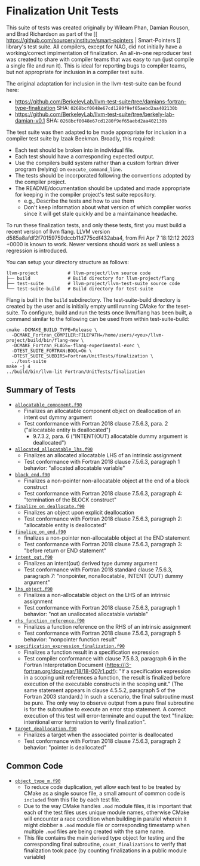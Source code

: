Finalization Unit Tests
=======================

This suite of tests was created  originally by Wileam Phan, Damian Rouson,
and Brad Richardson as part of the
[[ https://github.com/sourceryinstitute/smart-pointers | Smart-Pointers ]]
library's test suite.
All compilers, except for NAG, did not initially have a working/correct
implmentation of finalization.
An all-in-one reproducer test was created to share with compiler
teams that was easy to run (just compile a single file and run it).
This is ideal for reporting bugs to compiler teams,
but not appropriate for inclusion in a compiler test suite.

The original adaptation for inclusion in the llvm-test-suite can be found here:

* https://github.com/BerkeleyLab/llvm-test-suite/tree/damians-fortran-type-finalization
  SHA: `0268bcf0048e67cd1280f9ef65aebd2aa402130b`
* https://github.com/BerkeleyLab/llvm-test-suite/tree/berkely-lab-damian-v0.1
  SHA: `0268bcf0048e67cd1280f9ef65aebd2aa402130b`

The test suite was then adapted to be made appropriate for inclusion
in a compiler test suite by Izaak Beekman.
Broadly, this required:

- Each test should be broken into in individual file.
- Each test should have a corresponding expected output.
- Use the compilers build system rather than a custom fortran driver program
  (relying) on `execute_command_line`.
- The tests should be incorporated following the conventions adopted by the
  compiler project.
- The README/documentation should be updated and made appropriate for keeping
  in the compiler project's test suite repository.
  - e.g., Describe the tests and how to use them
  - Don't keep information about what version of which compiler works since
    it will get stale quickly and be a maintainance headache.

To run these finalization tests, and only these tests,
first you must build a recent version of llvm flang.
LLVM version d585a8afdf2f70159759dccb11d775cdf432aba4,
from Fri Apr 7 18:12:12 2023 +0000 is known to work.
Newer versions should work as well unless a regression is introduced.

You can setup your directory structure as follows:

```
llvm-project           # llvm-project/llvm source code
├── build              # Build directory for llvm-project/flang
├── test-suite         # llvm-project/llvm-test-suite source code
└── test-suite-build   # Build directory for test-suite
```

Flang is built in the `build` subdirectory.
The test-suite-build directory is created by the user
and is initially empty until running CMake for the teset-suite.
To configure, build and run the tests once llvm/flang has been built,
a command similar to the following can be used from within test-suite-build:

``` shell
cmake -DCMAKE_BUILD_TYPE=Release \
  -DCMAKE_Fortran_COMPILER:FILEPATH=/home/users/<you>/llvm-project/build/bin/flang-new \
  -DCMAKE_Fortran_FLAGS=-flang-experimental-exec \
  -DTEST_SUITE_FORTRAN:BOOL=On \
  -DTEST_SUITE_SUBDIRS=Fortran/UnitTests/finalization \
  ../test-suite
make -j 4
../build/bin/llvm-lit Fortran/UnitTests/finalization
```

Summary of Tests
----------------

* [`allocatable_component.f90`]
  * Finalizes an allocatable component object on deallocation of an intent out dymmy argument
  * Test conformance with Fortran 2018 clause 7.5.6.3, para. 2 ("allocatable entity is deallocated")
    + 9.7.3.2, para. 6 ("INTENT(OUT) allocatable dummy argument is deallocated")
* [`allocated_allocatable_lhs.f90`]
  * Finalizes an allocated allocatable LHS of an intrinsic assignment
  * Test conformance with Fortran 2018 clause 7.5.6.3, paragraph 1 behavior:
    "allocated allocatable variable"
* [`block_end.f90`]
  * Finalizes a non-pointer non-allocatable object at the end of a block construct
  * Test conformance with Fortran 2018 clause  7.5.6.3, paragraph 4:
    "termination of the BLOCK construct"
* [`finalize_on_deallocate.f90`]
  * Finalizes an object upon explicit deallocation
  * Test conformance with Fortran 2018 clause 7.5.6.3, paragraph 2:
    "allocatable entity is deallocated"
* [`finalize_on_end.f90`]
  * finalizes a non-pointer non-allocatable object at the END statement
  * Test conformance with Fortran 2018 clause 7.5.6.3, paragraph 3:
    "before return or END statement"
* [`intent_out.f90`]
  * Finalizes an intent(out) derived type dummy argument
  * Test conformance with Fortran 2018 standard clause 7.5.6.3, paragraph 7:
    "nonpointer, nonallocatable, INTENT (OUT) dummy argument"
* [`lhs_object.f90`]
  * Finalizes a non-allocatable object on the LHS of an intrinsic assignment
  * Test conformance with Fortran 2018 clause 7.5.6.3, paragraph 1 behavior:
    "not an unallocated allocatable variable"
* [`rhs_function_reference.f90`]
  * Finalizes a function reference on the RHS of an intrinsic assignment
  * Test conformance with Fortran 2018 clause 7.5.6.3, paragraph 5 behavior:
    "nonpointer function result"
* [`specification_expression_finalization.f90`]
  * Finalizes a function result in a specification expression
  * Test compiler conformance with clause 7.5.6.3, paragraph 6 in the Fortran
    Interpretation Document (https://j3-fortran.org/doc/year/18/18-007r1.pdf):
    "If a specification expression in a scoping unit references
    a function, the result is finalized before execution of the executable
    constructs in the scoping unit."  (The same statement appears in clause
    4.5.5.2, paragraph 5 of the Fortran 2003 standard.) In such a scenario,
    the final subroutine must be pure.  The only way to observe output from
    a pure final subroutine is for the subroutine to execute an error stop
    statement.  A correct execution of this test will error-terminate and ouput
    the text "finalize: intentional error termination to verify finalization".
* [`target_deallocation.f90`]
  * Finalizes a target when the associated pointer is deallocated
  * Test conformance with Fortran 2018 clause 7.5.6.3, paragraph 2 behavior:
    "pointer is deallocated"


Common Code
-----------

* [`object_type_m.f90`]
  * To reduce code duplication, yet allow each test to be treated by
    CMake as a single source file, a small amount of common code is
    `include`d from this file by each test file.
  * Due to the way CMake handles `.mod` module files, it is important
    that each of the test files uses unique module names, otherwise
    CMake will encounter a race condition when building in parallel
    wherein it might clobber a `.mod` module file or corresponding
    timestamp when multiple `.mod` files are being created with the
    same name.
  * This file contains the main derived type object for testing and the
    corresponding final subroutine, `count_finalizations` to verify that
    finalization took pace (by counting finalizations in a public module
    variable)

[`allocatable_component.f90`]: ./allocatable_component.f90
[`allocated_allocatable_lhs.f90`]: ./allocated_allocatable_lhs.f90
[`block_end.f90`]: ./block_end.f90
[`finalize_on_deallocate.f90`]: ./finalize_on_deallocate.f90
[`finalize_on_end.f90`]: ./finalize_on_end.f90
[`intent_out.f90`]: ./intent_out.f90
[`lhs_object.f90`]: ./lhs_object.f90
[`rhs_function_reference.f90`]: ./rhs_function_reference.f90
[`specification_expression_finalization.f90`]: ./specification_expression_finalization.f90
[`target_deallocation.f90`]: ./target_deallocation.f90
[`object_type_m.f90`]: ./object_type_m.f90
